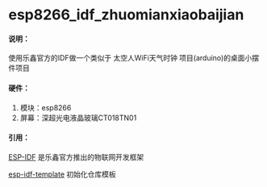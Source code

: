 # esp8266_idf_zhuomianxiaobaijian

#### 说明：

使用乐鑫官方的IDF做一个类似于 太空人WiFi天气时钟 项目(arduino)的桌面小摆件项目

#### 硬件：

1. 模块：esp8266
2. 屏幕：深超光电液晶玻璃CT018TN01 

#### 引用：

[ESP-IDF](https://github.com/espressif/esp-idf/tree/master) 是乐鑫官方推出的物联网开发框架

[esp-idf-template](https://github.com/espressif/esp-idf-template) 初始化仓库模板
